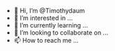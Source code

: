 - 👋 Hi, I’m @Timothydaum
- 👀 I’m interested in ...
- 🌱 I’m currently learning ...
- 💞️ I’m looking to collaborate on ...
- 📫 How to reach me ...

<!---
Timothydaum/Timothydaum is currently learning
--->
